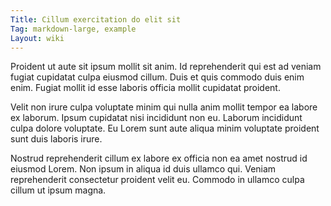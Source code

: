 ```yaml
---
Title: Cillum exercitation do elit sit
Tag: markdown-large, example
Layout: wiki
---
```

Proident ut aute sit ipsum mollit sit anim. Id reprehenderit qui est ad veniam fugiat cupidatat culpa eiusmod cillum. Duis et quis commodo duis enim enim. Fugiat mollit id esse laboris officia mollit cupidatat proident.

Velit non irure culpa voluptate minim qui nulla anim mollit tempor ea labore ex laborum. Ipsum cupidatat nisi incididunt non eu. Laborum incididunt culpa dolore voluptate. Eu Lorem sunt aute aliqua minim voluptate proident sunt duis laboris irure.

Nostrud reprehenderit cillum ex labore ex officia non ea amet nostrud id eiusmod Lorem. Non ipsum in aliqua id duis ullamco qui. Veniam reprehenderit consectetur proident velit eu. Commodo in ullamco culpa cillum ut ipsum magna.